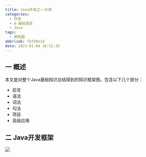 ```yaml
---
title: Java开发之——大纲
categories:
  - 开发
  - A-基础语言
  - Java
tags:
  - 架构图
abbrlink: fbf49e1d
date: 2023-01-04 16:51:35
---
```

## 一 概述

本文是对整个Java基础知识总结得到的知识框架图，包含以下几个部分：

* 前言
* 语法
* 词法
* 句法
* 项目
* 高级应用

<!--more-->

## 二 Java开发框架
![][1]


[1]:https://cdn.staticaly.com/gh/PGzxc/CDN/master/blog-java/java-all-xmind-summary.png